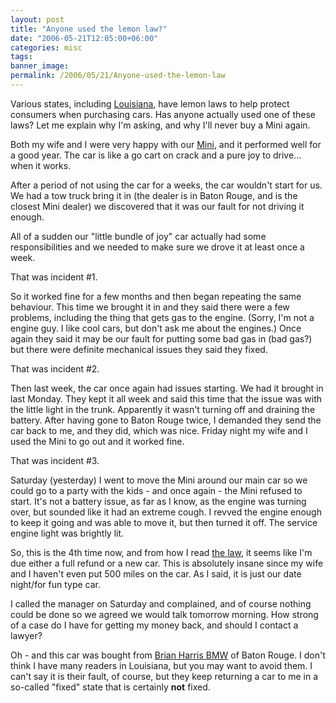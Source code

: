 ```yaml
---
layout: post
title: "Anyone used the lemon law?"
date: "2006-05-21T12:05:00+06:00"
categories: misc 
tags: 
banner_image: 
permalink: /2006/05/21/Anyone-used-the-lemon-law
---
```


Various states, including <a href="http://autopedia.com/html/LemonLaw/LA_lemonlaw2.html">Louisiana</a>, have lemon laws to help protect consumers when purchasing cars. Has anyone actually used one of these laws? Let me explain why I'm asking, and why I'll never buy a Mini again.

Both my wife and I were very happy with our <a href="http://ray.camdenfamily.com/index.cfm?mode=entry&entry=4F33DD95-D846-8C07-5F454606FF0AF6E5">Mini</a>, and it performed well for a good year. The car is like a go cart on crack and a pure joy to drive... when it works.

After a period of not using the car for a weeks, the car wouldn't start for us. We had a tow truck bring it in (the dealer is in Baton Rouge, and is the closest Mini dealer) we discovered that it was our fault for not driving it enough.

All of a sudden our "little bundle of joy" car actually had some responsibilities and we needed to make sure we drove it at least once a week.

That was incident #1. 

So it worked fine for a few months and then began repeating the same behaviour. This time we brought it in and they said there were a few problems, including the thing that gets gas to the engine. (Sorry, I'm not a engine guy. I like cool cars, but don't ask me about the engines.) Once again they said it may be our fault for putting some bad gas in (bad gas?) but there were definite mechanical issues they said they fixed.

That was incident #2.

Then last week, the car once again had issues starting. We had it brought in last Monday. They kept it all week and said this time that the issue was with the little light in the trunk. Apparently it wasn't turning off and draining the battery. After having gone to Baton Rouge twice, I demanded they send the car back to me, and they did, which was nice. Friday night my wife and I used the Mini to go out and it worked fine.

That was incident #3. 

Saturday (yesterday) I went to move the Mini around our main car so we could go to a party with the kids - and once again - the Mini refused to start. It's not a battery issue, as far as I know, as the engine was turning over, but sounded like it had an extreme cough. I revved the engine enough to keep it going and was able to move it, but then turned it off. The service engine light was brightly lit.

So, this is the 4th time now, and from how I read <a href="http://autopedia.com/html/LemonLaw/LA_lemonlaw2.html">the law</a>, it seems like I'm due either a full refund or a new car. This is absolutely insane since my wife and I haven't even put 500 miles on the car. As I said, it is just our date night/for fun type car. 

I called the manager on Saturday and complained, and of course nothing could be done so we agreed we would talk tomorrow morning. How strong of a case do I have for getting my money back, and should I contact a lawyer?

Oh - and this car was bought from <a href="http://www.brianharrisbmw.com">Brian Harris BMW</a> of Baton Rouge. I don't think I have many readers in Louisiana, but you may want to avoid them. I can't say it is their fault, of course, but they keep returning a car to me in a so-called "fixed" state that is certainly <b>not</b> fixed.